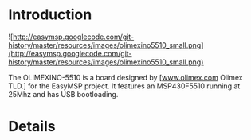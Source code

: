 # Introduction #

![http://easymsp.googlecode.com/git-history/master/resources/images/olimexino5510_small.png](http://easymsp.googlecode.com/git-history/master/resources/images/olimexino5510_small.png)

The OLIMEXINO-5510 is a board designed by [www.olimex.com Olimex TLD.] for the EasyMSP project. It features an MSP430F5510 running at 25Mhz and has USB bootloading.

# Details #